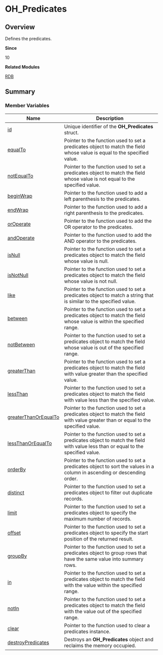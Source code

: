 # OH_Predicates


## Overview

Defines the predicates.

**Since**

10

**Related Modules**

[RDB](_r_d_b.md)


## Summary


### Member Variables

| Name| Description|
| -------- | -------- |
| [id](_r_d_b.md#id-14) | Unique identifier of the **OH_Predicates** struct.|
| [equalTo](_r_d_b.md#equalto) | Pointer to the function used to set a predicates object to match the field whose value is equal to the specified value.|
| [notEqualTo](_r_d_b.md#notequalto) | Pointer to the function used to set a predicates object to match the field whose value is not equal to the specified value.|
| [beginWrap](_r_d_b.md#beginwrap) | Pointer to the function used to add a left parenthesis to the predicates.|
| [endWrap](_r_d_b.md#endwrap) | Pointer to the function used to add a right parenthesis to the predicates.|
| [orOperate](_r_d_b.md#oroperate) | Pointer to the function used to add the OR operator to the predicates.|
| [andOperate](_r_d_b.md#andoperate) | Pointer to the function used to add the AND operator to the predicates.|
| [isNull](_r_d_b.md#isnull-22) | Pointer to the function used to set a predicates object to match the field whose value is null.|
| [isNotNull](_r_d_b.md#isnotnull) | Pointer to the function used to set a predicates object to match the field whose value is not null.|
| [like](_r_d_b.md#like) | Pointer to the function used to set a predicates object to match a string that is similar to the specified value.|
| [between](_r_d_b.md#between) | Pointer to the function used to set a predicates object to match the field whose value is within the specified range.|
| [notBetween](_r_d_b.md#notbetween) | Pointer to the function used to set a predicates object to match the field whose value is out of the specified range.|
| [greaterThan](_r_d_b.md#greaterthan) | Pointer to the function used to set a predicates object to match the field with value greater than the specified value.|
| [lessThan](_r_d_b.md#lessthan) | Pointer to the function used to set a predicates object to match the field with value less than the specified value.|
| [greaterThanOrEqualTo](_r_d_b.md#greaterthanorequalto) | Pointer to the function used to set a predicates object to match the field with value greater than or equal to the specified value.|
| [lessThanOrEqualTo](_r_d_b.md#lessthanorequalto) | Pointer to the function used to set a predicates object to match the field with value less than or equal to the specified value.|
| [orderBy](_r_d_b.md#orderby) | Pointer to the function used to set a predicates object to sort the values in a column in ascending or descending order.|
| [distinct](_r_d_b.md#distinct) | Pointer to the function used to set a predicates object to filter out duplicate records.|
| [limit](_r_d_b.md#limit) | Pointer to the function used to set a predicates object to specify the maximum number of records.|
| [offset](_r_d_b.md#offset) | Pointer to the function used to set a predicates object to specify the start position of the returned result.|
| [groupBy](_r_d_b.md#groupby) | Pointer to the function used to set a predicates object to group rows that have the same value into summary rows.|
| [in](_r_d_b.md#in) | Pointer to the function used to set a predicates object to match the field with the value within the specified range.|
| [notIn](_r_d_b.md#notin) | Pointer to the function used to set a predicates object to match the field with the value out of the specified range.|
| [clear](_r_d_b.md#clear-12) | Pointer to the function used to clear a predicates instance.|
| [destroyPredicates](_r_d_b.md#destroypredicates) | Destroys an **OH_Predicates** object and reclaims the memory occupied.|
